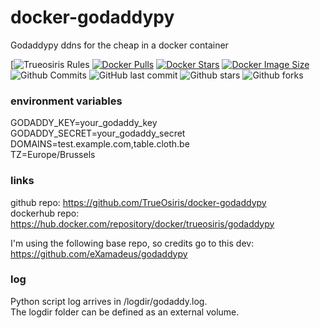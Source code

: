 # docker-godaddypy<br>
Godaddypy ddns for the cheap in a docker container

 [![Trueosiris Rules](https://img.shields.io/badge/trueosiris-rules-yellowgreen) [![Docker Pulls](https://badgen.net/docker/pulls/trueosiris/godaddypy?icon=docker&label=pulls)](https://hub.docker.com/r/trueosiris/godaddypy/) [![Docker Stars](https://badgen.net/docker/stars/trueosiris/godaddypy?icon=docker&label=stars)](https://hub.docker.com/r/trueosiris/godaddypy/) [![Docker Image Size](https://badgen.net/docker/size/trueosiris/godaddypy?icon=docker&label=image%20size)](https://hub.docker.com/r/trueosiris/godaddypy/) ![Github Commits](https://badgen.net/github/commits/trueosiris/docker-godaddypy?icon=github&label=commits) ![GitHub last commit](https://badgen.net/github/last-commit/trueosiris/docker-godaddypy/latest) ![Github stars](https://badgen.net/github/stars/trueosiris/docker-godaddypy?icon=github&label=stars) ![Github forks](https://badgen.net/github/forks/trueosiris/docker-godaddypy?icon=github&label=forks)

### environment variables

GODADDY_KEY=your_godaddy_key<br>
GODADDY_SECRET=your_godaddy_secret<br>
DOMAINS=test.example.com,table.cloth.be<br>
TZ=Europe/Brussels<br>

### links

github repo: https://github.com/TrueOsiris/docker-godaddypy <br>
dockerhub repo: https://hub.docker.com/repository/docker/trueosiris/godaddypy <br>

I'm using the following base repo, so credits go to this dev:<br>
https://github.com/eXamadeus/godaddypy

### log

Python script log arrives in /logdir/godaddy.log.<br>
The logdir folder can be defined as an external volume.
